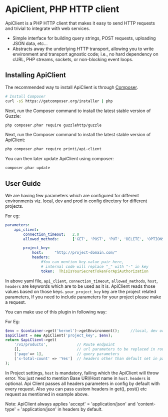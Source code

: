 ApiClient, PHP HTTP client
==========================

ApiClient is a PHP HTTP client that makes it easy to send HTTP requests and
trivial to integrate with web services.

- Simple interface for building query strings, POST requests, uploading JSON data,
  etc...
- Abstracts away the underlying HTTP transport, allowing you to write
  environment and transport agnostic code; i.e., no hard dependency on cURL,
  PHP streams, sockets, or non-blocking event loops.

## Installing ApiClient

The recommended way to install ApiClient is through
[Composer](http://getcomposer.org).

```bash
# Install Composer
curl -sS https://getcomposer.org/installer | php
```

Next, run the Composer command to install the latest stable version of Guzzle:

```bash
php composer.phar require guzzlehttp/guzzle
```

Next, run the Composer command to install the latest stable version of ApiClient:

```bash
php composer.phar require printi/api-client
```

You can then later update ApiClient using composer:

 ```bash
composer.phar update
```

## User Guide

We are having few parameters which are configured for different environments viz. local, dev and prod in config directory for different projects. 

For eg:
```yaml
parameters:
    api_client:
        connection_timeout:   2.0
        allowed_methods:      ['GET', 'POST', 'PUT', 'DELETE', 'OPTIONS']

        project_key:
            host:     "http://project-domain.com/"
            headers:
                #You can mention key-value pair here,
                # internal code will replace "_" with "-" in key
                token:  ThisIsYourSecretTokenForApiAuthorization
``` 

In above yaml file, ``api_client``, ``connection_timeout``, ``allowed_methods``, ``host``, ``headers`` are keywords which are to be used as it is. ApiClient reads those values based on those keys.
``your_project_key`` key are the project related parameters, If you need to include parameters for your project please make a request.

You can make use of this plugin in following way:

For Eg:
```php
$env = $container->get('kernel')->getEnvironment();     //local, dev or prod
$apiClient = new ApiClient('project_key', $env);
return $apiClient->get(
    '/v1/products',             // Route endpoint
    [],                         // url parameters to be replaced in route endpoint
    ['page'=> 1],               // query parameters
    ['x-total-count' => 'Yes']  // headers other than default set in parameters.yaml
);
``` 

In Project settings, ``host`` is mandatory, failing which the ApiClient will throw error. You just need to mention Base URI/Host name in ``host``.
``headers`` is optional. Api Client passes all headers parameters in config by default with every request.
Also you can pass custom headers in get(), post() etc request as mentioned in example above.

Note: ApiClient always applies 'accept' = 'application/json' and 'content-type' = 'application/json' in headers by default.